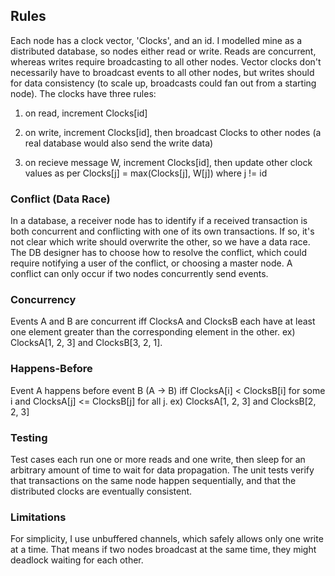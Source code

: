 ## Rules
Each node has a clock vector, 'Clocks', and an id. I modelled mine as a distributed database, so nodes either read or write. Reads are concurrent, whereas writes require broadcasting to all other nodes. Vector clocks don't necessarily have to broadcast events to all other nodes, but writes should for data consistency (to scale up, broadcasts could fan out from a starting node). The clocks have three rules:

1) on read, increment Clocks[id]

2) on write, increment Clocks[id], then broadcast Clocks to other nodes (a real database would also send the write data)

3) on recieve message W, increment Clocks[id], then update other clock values as per Clocks[j] = max(Clocks[j], W[j]) where j != id 

### Conflict (Data Race)
In a database, a receiver node has to identify if a received transaction is both concurrent and conflicting with one of its own transactions. If so, it's not clear which write should overwrite the other, so we have a data race. The DB designer has to choose how to resolve the conflict, which could require notifying a user of the conflict, or choosing a master node. A conflict can only occur if two nodes concurrently send events.

### Concurrency
Events A and B are concurrent iff ClocksA and ClocksB each have at least one element greater than the corresponding element in the other. ex) ClocksA[1, 2, 3] and ClocksB[3, 2, 1].

### Happens-Before
Event A happens before event B (A -> B) iff ClocksA[i] < ClocksB[i] for some i and ClocksA[j] <= ClocksB[j] for all j. ex) ClocksA[1, 2, 3] and ClocksB[2, 2, 3]

### Testing
Test cases each run one or more reads and one write, then sleep for an arbitrary amount of time to wait for data propagation. The unit tests verify that transactions on the same node happen sequentially, and that the distributed clocks are eventually consistent.

### Limitations
For simplicity, I use unbuffered channels, which safely allows only one write at a time. That means if two nodes broadcast at the same time, they might deadlock waiting for each other.

